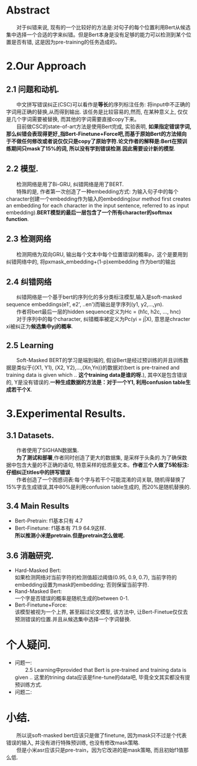 # Abstract
&emsp;&emsp;对于纠错来说, 现有的一个比较好的方法是:对句子的每个位置利用Bert从候选集中选择一个合适的字来纠错。但是Bert本身是没有足够的能力可以检测到某个位置是否有错, 这是因为pre-training的任务造成的。  

# 2.Our Approach
## 2.1 问题和动机.  
&emsp;&emsp;中文拼写错误纠正(CSC)可以看作是**等长**的序列标注任务: 将input中不正确的字词用正确的替换,从而得到输出. 该任务是比较容易的,然而, 在某种意义上, 仅仅是几个字词需要被替换, 而其他的字词需要直接copy下来。  
&emsp;&emsp;目前做CSC的state-of-art方法是使用Bert完成, 实验表明, **如果指定错误字词,那么纠错会表现得更好_指Bert-Finetune+Force吧,而基于原始Bert的方法倾向于不做任何修改或者说仅仅只是copy了原始字符.论文作者的解释是:Bert在预训练期间只mask了15%的词, 所以没有学到错误检测.因此需要设计新的模型**.
## 2.2 模型.
&emsp;&emsp;检测网络是用了Bi-GRU, 纠错网络是用了BERT.  
&emsp;&emsp;特殊的是, 作者第一次创造了一种embedding方式: 为输入句子中的每个character创建一个embedding作为输入的embedding(our method first creates an embedding for each character in the input sentence, referred to as input embedding).**BERT模型的最后一层包含了一个所有character的softmax function**.
## 2.3 检测网络  
&emsp;&emsp;检测网络为双向GRU, 输出每个文本中每个位置错误的概率p，这个是要用到纠错网络中的, 将pxmask_embedding+(1-p)xembedding 作为bert的输出
## 2.4 纠错网络
&emsp;&emsp;纠错网络是一个基于bert的序列化的多分类标注模型,输入是soft-masked sequence embeddings(e1', e2', ..en')而输出是字序列(y1, y2,...,yn).  
&emsp;&emsp;作者将bert最后一层的hidden sequence定义为Hc = (h1c, h2c, ..., hnc)  
&emsp;&emsp;对于序列中的每个character, 纠错概率被定义为Pc(yi = j|X), 意思是chracter xi被纠正为**候选集中yj的概率**.  
## 2.5 Learning
&emsp;&emsp;Soft-Masked BERT的学习是端到端的, 假设Bert是经过预训练的并且训练数据是类似于{(X1, Y1), (X2, Y2),...,(Xn,Yn)}的数据对(bert is pre-trained and training data is given which .. **这个training data是谁的呀.**), 其中X是包含错误的, Y是没有错误的.**一种生成数据的方法是：对于一个Y1, 利用confusion table生成若干个X**.  

# 3.Experimental Results.
## 3.1 Datasets.
&emsp;&emsp;作者使用了SIGHAN数据集.  
&emsp;&emsp;**为了测试和部署**,作者同时创造了更大的数据集, 是采样于头条的.为了确保数据中包含大量的不正确的语句, 特意采样的低质量文本。**作者三个人做了5轮标注:仔细纠正titles中的拼写错误**  
&emsp;&emsp;作者创造了一个困惑词表:每个字与若干个可能混淆的词关联, 随机得替换了15%字去生成错误,其中80%是利用confusion table生成的, 而20%是随机替换的.  

## 3.4 Main Results
- Bert-Pretrain: f1基本只有 4.7  
- Bert-Finetune: f1基本有 71.9 64.9这样.  
**所以推测小米是pretrain.但是pretrain怎么做呢.**
## 3.6 消融研究.
- Hard-Masked Bert:  
如果检测网络对当前字符的检测值超过阈值(0.95, 0.9, 0.7), 当前字符的embedding设置为mask的embedding; 否则保留当前字符. 
- Rand-Masked Bert:  
一个字是否错误的概率是随机生成的between 0-1.  
- Bert-Finetune+Force:  
该模型被视为一个上界, 甚至超过论文模型, 该方法中, 让Bert-Finetue仅仅去预测错误的位置.并且从候选集中选择一个字词替换. 


# 个人疑问.
- 问题一:  
&emsp;&emsp;2.5 Learning中provided that Bert is pre-trained and training data is given .. 这里的trining data应该是fine-tune的data吧, 毕竟全文其实都没有提预训练方式.  
- 问题二:

# 小结. 
&emsp;&emsp;所以说soft-masked bert应该只是做了finetune, 因为mask只不过是个代表错误的输入, 并没有进行特殊预训练, 也没有修改mask策略.  
&emsp;&emsp;但是小米asr应该只是pre-train，因为它改进的是mask策略, 而且初始f1值那么低. 
